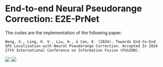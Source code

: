 # End-to-end Neural Pseudorange Correction: E2E-PrNet
The codes are the implementation of the following paper:

`Weng, X., Ling, K. V., Liu, H., & Cao, K. (2024). Towards End-to-End GPS Localization with Neural Pseudorange Correction. Accepted In 2024 27th International Conference on Information Fusion (FUSION).`
<!--- Badge for paper link---> <a href="https://arxiv.org/abs/2401.10685"><img src="https://img.shields.io/badge/arXiv%202024-paper-informational"/></a>
<!--- Badge for slides link---><a href="https://github.com/AILocAR/E2EPrNet/blob/main/E2E_PrNet_Fusion_2024.pdf"><img src="https://img.shields.io/badge/FUSION%202024-slides-informational"/></a>


